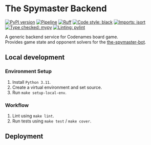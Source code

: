 # The Spymaster Backend

[![PyPI version](https://badge.fury.io/py/the-spymaster-api.svg)](https://badge.fury.io/py/the-spymaster-api)
[![Pipeline](https://github.com/asaf-kali/the-spymaster-backend/actions/workflows/pipeline.yml/badge.svg)](https://github.com/asaf-kali/the-spymaster-backend/actions/workflows/pipeline.yml)
[![Ruff](https://img.shields.io/endpoint?url=https://raw.githubusercontent.com/astral-sh/ruff/main/assets/badge/v2.json)](https://github.com/astral-sh/ruff)
[![Code style: black](https://img.shields.io/badge/code%20style-black-111111.svg)](https://github.com/psf/black)
[![Imports: isort](https://img.shields.io/badge/imports-isort-%231674b1)](https://pycqa.github.io/isort/)
[![Type checked: mypy](https://img.shields.io/badge/type%20check-mypy-22aa11)](http://mypy-lang.org/)
[![Linting: pylint](https://img.shields.io/badge/linting-pylint-22aa11)](https://github.com/pylint-dev/pylint)

A generic backend service for Codenames board game. \
Provides game state and opponent solvers for the [the-spymaster-bot](https://github.com/asaf-kali/the-spymaster-bot).

## Local development

### Environment Setup

1. Install `Python 3.11`.
2. Create a virtual environment and set source.
3. Run `make setup-local-env`.

### Workflow

1. Lint using `make lint`.
2. Run tests using `make test` / `make cover`.

## Deployment
